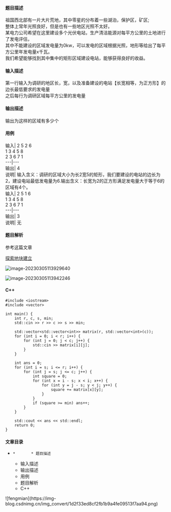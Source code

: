 #### 题目描述

祖国西北部有一片大片荒地，其中零星的分布着一些湖泊，保护区，矿区;  
整体上常年光照良好，但是也有一些地区光照不太好。  
某电力公司希望在这里建设多个光伏电站，生产清洁能源对每平方公里的土地进行了发电评估，  
其中不能建设的区域发电量为0kw，可以发电的区域根据光照，地形等给出了每平方公里年发电量x千瓦。  
我们希望能够找到其中集中的矩形区域建设电站，能够获得良好的收益。

#### 输入描述

第一行输入为调研的地区长，宽，以及准备建设的电站【长宽相等，为正方形】的边长最低要求的发电量  
之后每行为调研区域每平方公里的发电量

#### 输出描述

输出为这样的区域有多少个

#### 用例

输入| 2 5 2 6  
1 3 4 5 8  
2 3 6 7 1  
---|---  
输出| 4  
说明|
输入含义：调研的区域大小为长2宽5的矩形，我们要建设的电站的边长为2，建设电站最低发电量为6.输出含义：长宽为2的正方形满足发电量大于等于6的区域有4个。  
输入| 2 5 1 6  
1 3 4 5 8  
2 3 6 7 1  
---|---  
输出| 3  
说明| 无  
  
#### 题目解析

参考这篇文章

[探索地块建立](https://picker.blog.csdn.net/article/details/129764472)

![image-20230305113929640](https://i-blog.csdnimg.cn/blog_migrate/a2a377529540ded7f7b7961b5cb218a1.png)

![image-20230305113942246](https://i-blog.csdnimg.cn/blog_migrate/673ea59cdebb777e2616b781311342ad.png)

#### C++

    
    
    #include <iostream>
    #include <vector>
    
    int main() {
        int r, c, s, min;
        std::cin >> r >> c >> s >> min;
    
        std::vector<std::vector<int>> matrix(r, std::vector<int>(c));
        for (int i = 0; i < r; i++) {
            for (int j = 0; j < c; j++) {
                std::cin >> matrix[i][j];
            }
        }
    
        int ans = 0;
        for (int i = s; i <= r; i++) {
            for (int j = s; j <= c; j++) {
                int square = 0;
                for (int x = i - s; x < i; x++) {
                    for (int y = j - s; y < j; y++) {
                        square += matrix[x][y];
                    }
                }
                if (square >= min) ans++;
            }
        }
    
        std::cout << ans << std::endl;
        return 0;
    }
    
    

#### 文章目录

  *     *       * 题目描述
      * 输入描述
      * 输出描述
      * 用例
      * 题目解析
      * C++

![fengmian](https://img-
blog.csdnimg.cn/img_convert/1d2f33ed8cf2fb1b9a4fe09513f7aa94.png)

